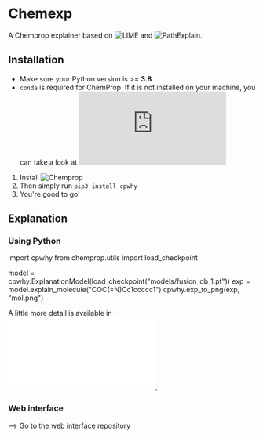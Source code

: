 # Chemexp

A Chemprop explainer based on ![LIME](https://github.com/marcotcr/lime) and ![PathExplain](https://github.com/suinleelab/path_explain).

## Installation

- Make sure your Python version is >= **3.8**
- `conda` is required for ChemProp. If it is not installed on your machine, you can take a look at ![miniconda](https://docs.conda.io/en/latest/miniconda.html)

1. Install ![Chemprop](https://github.com/chemprop/chemprop)
2. Then simply run `pip3 install cpwhy`
3. You're good to go!

## Explanation

### Using Python


import cpwhy
from chemprop.utils import load_checkpoint

model = cpwhy.ExplanationModel(load_checkpoint("models/fusion_db_1.pt"))
exp = model.explain_molecule("COC(=N)Cc1ccccc1")
cpwhy.exp_to_png(exp, "mol.png")


A little more detail is available in ![test/test.py](test/test.py).

### Web interface

--> Go to the web interface repository
